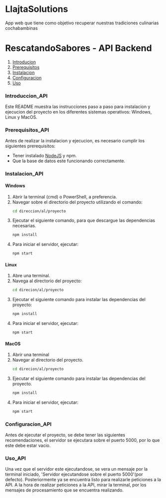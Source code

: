 # LlajtaSolutions
App web que tiene como objetivo recuperar nuestras tradiciones culinarias cochabambinas


# RescatandoSabores - API Backend
1. [Introducion](#Introduccion_API)
2. [Prerequisitos](#Prerequisitos_API)
3. [Instalacion](#Instalacion_API)
4. [Configuracion](#Configuracion_API)
5. [Uso](#Uso_Backend)

### Introduccion_API
Este README muestra las instrucciones paso a paso para instalacion y ejecucion del proyecto en los diferentes sistemas operativos: Windows, Linux y MacOS. 

### Prerequisitos_API
Antes de realizar la instalacion y ejecucion, es necesario cumplir los siguientes prerequisitos: 
- Tener instalado [NodeJS](https://nodejs.org/en) y npm.
- Que la base de datos este funcionando correctamente.

### Instalacion_API
#### Windows 
1. Abrir la terminal (cmd) o PowerShell, a preferencia. 
2. Navegar sobre el directorio del proyecto utilizando el comando: 
    ```bash
    cd direccion/al/proyecto
    ```
3. Ejecutar el siguiente comando, para que descargue las dependencias necesarias. 
    ```bash
    npm install 
    ```
4. Para iniciar el servidor, ejecutar:  
    ```bash 
    npm start
    ```

#### Linux
1. Abre una terminal. 
2. Navega al directorio del proyecto: 
    ```bash 
    cd direcion/al/proyecto
    ```
3. Ejecutar el siguiente comando para instalar las dependencias del proyecto: 
    ```bash 
    npm install 
    ```
4. Para iniciar el servidor, ejecutar: 
    ```bash 
    npm start
    ```
#### MacOS
1. Abrir una terminal 
2. Navegar al directorio del proyecto. 
    ```bash 
    cd direcion/al/proyecto
    ```
3. Ejecutar el siguiente comando para instalar las dependencias del proyecto. 
    ```bash 
    npm install 
    ```
4. Para iniciar el servidor, ejecutar: 
    ```bash 
    npm start
    ```
### Configuracion_API
Antes de ejecutar el proyecto, se debe tener las siguientes recomendaciones, el servidor se ejecutara sobre el puerto 5000, por lo que este debe estar vacio. 
### Uso_API
Una vez que el servidor este ejecutandose, se vera un mensaje por la terminal iniciado, 'Servidor ejecutandose sobre el puerto 5000'(por defecto). Posteriormente ya se encuentra listo para realizarle peticiones a la API. 
A la hora de realizar peticiones a la API, mirar la terminal, por los mensajes de procesamiento que se encuentra realizando.